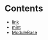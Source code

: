 

# Contents
- [link](/contracts/modules/link)
- [mint](/contracts/modules/mint)
- [ModuleBase](ModuleBase.sol/contract.ModuleBase.md)
